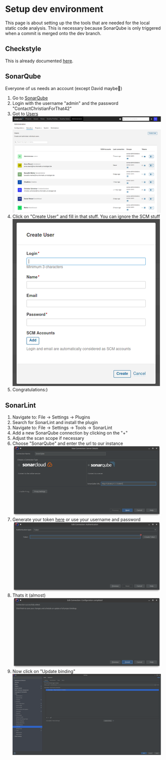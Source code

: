 <!-- omit in toc -->
# Setup dev environment

This page is about setting up the the tools that are needed for the local static code analysis. This is necessary because SonarQube is only triggered when a commit is merged onto the dev branch. 

## Checkstyle

This is already documented [here](./Development--Quality-Assurance-and-Methods--Static-Code-Analysis--Backend###Checkstyle).

## SonarQube

Everyone of us needs an account (except David maybe🤪)
1. Go to [SonarQube](http://129.69.217.173:9001)
2. Login with the username "admin" and the password "ContactChristianForThat42"
3. Got to [Users](http://129.69.217.173:9001/admin/users) ![SonarQubeUsers](./Images/SonarQubeUser.png)
4. Click on "Create User" and fill in that stuff. You can ignore the SCM stuff ![SonarQubeUsers](./Images/SonarQubeCreateUser.png)
5. Congratulations:)

## SonarLint

1. Navigate to: File → Settings → Plugins
2. Search for SonarLint and install the plugin
3. Navigate to: File → Settings → Tools → SonarLint
4. Add a new SonarQube connection by clicking on the "+"
5. Adjust the scan scope if necessary
6. Choose "SonarQube" and enter the url to our instance ![6](./Images/DevEnvironment/6.png)
7. Generate your token [here](http://129.69.217.173:9001/account/security) or use your username and password ![7](./Images/DevEnvironment/7.png)
8. Thats it (almost) ![8](./Images/DevEnvironment/8.png)
9.  Now click on "Update binding"![9](./Images/DevEnvironment/9.png)
